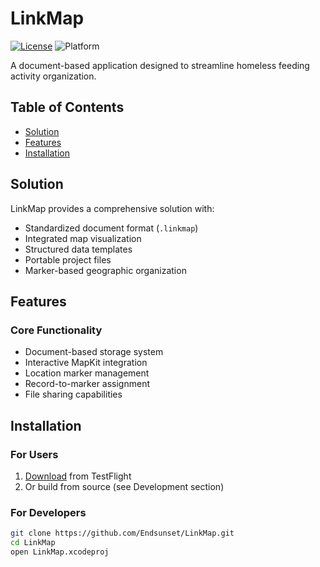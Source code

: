 # LinkMap

[![License](https://img.shields.io/badge/License-MIT-blue.svg)](https://github.com/Endsunset/LinkMap/blob/main/LICENSE)
![Platform](https://img.shields.io/badge/platform-iOS%2018%2B%20%7C%20iPadOS%2018%2B-lightgrey.svg)

A document-based application designed to streamline homeless feeding activity organization.

## Table of Contents
- [Solution](#solution)
- [Features](#features)
- [Installation](#installation)

## Solution

LinkMap provides a comprehensive solution with:

- Standardized document format (`.linkmap`)
- Integrated map visualization
- Structured data templates
- Portable project files
- Marker-based geographic organization

## Features

### Core Functionality
- Document-based storage system
- Interactive MapKit integration
- Location marker management
- Record-to-marker assignment
- File sharing capabilities

## Installation

### For Users
1. [Download](https://testflight.apple.com/join/3gYf2dw6) from TestFlight
2. Or build from source (see Development section)

### For Developers
```bash
git clone https://github.com/Endsunset/LinkMap.git
cd LinkMap
open LinkMap.xcodeproj
